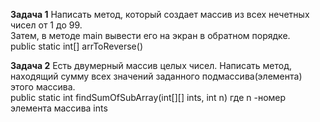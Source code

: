 **Задача 1**
Написать метод, который  создает массив из всех нечетных чисел от 1 до 99.  
Затем, в методе main  вывести его на экран  в обратном порядке.  
public static int[] arrToReverse()

**Задача 2**
Есть двумерный массив целых чисел. Написать метод, находящий сумму всех значений заданного 
подмассива(элемента) этого массива.  
public static int findSumOfSubArray(int[][] ints, int n)    где n -номер элемента массива ints






